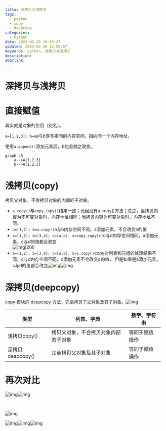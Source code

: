 ```yaml
---
title: 深拷贝与浅拷贝
tags:
  - python
  - copy
  - deepcopy
categories:
  - Python
date: 2023-02-28 16:16:27
updated: 2023-03-26 12:59:57
keywords: python, 深拷贝与浅拷贝
description:
abbrlink:
---
```


# 深拷贝与浅拷贝

# 直接赋值

其实就是对象的引用（别名）。

​`a=[1,2,3]; b=a`​a与b享有相同的内存空间，指向同一个内存地址，

使用`a.append()`​添加元素后，b也会随之改变。

```mermaid
graph LR
	a-->A[1,2,3]
	b-->A[1,2,3]
```

# 浅拷贝(copy)

拷贝父对象，不会拷贝对象的内部的子对象。

- ​`a.copy()`​与`copy.copy()`​结果一致；元组没有a.copy()方法；总之，当拷贝内容为不可变对象时，内存地址相同；当拷贝内容为可变对象时，内存地址不同。
- ​`a=[1,2]; b=a.copy()`​ a与b内存空间不同，a添加元素，不会改变b的值
- ​`a=[1,2]; b=[3,4]; c=(a,b); d=copy.copy(c)`​​ c与d内存空间相同，a添加元素，c与d的值都会改变  
  ​![img|200](https://cdn.jsdelivr.net/gh/kcyln/ImageHosting@latest/2022/04/21/0dadde732db71fd354f47f2608a27dda.jpg)​
- ​`a=[1,2]; b=[3,4]; c=[a,b]; d=c.copy()`​copy对列表和元组的处理结果不同，c与d内存空间不同，c添加元素不会改变d的值， 但是如果是a添加元素，c与d的值都会改变![img](https://cdn.jsdelivr.net/gh/kcyln/ImageHosting@latest/2022/04/21/585d5794b5a6797e9567fd24569c0a21.jpg)![img](https://cdn.jsdelivr.net/gh/kcyln/ImageHosting@latest/2022/04/21/24082676c8328aa2646b0932b90a0a2d.jpg)​

# 深拷贝(deepcopy)

copy 模块的 deepcopy 方法，完全拷贝了父对象及其子对象。![img](https://cdn.jsdelivr.net/gh/kcyln/ImageHosting@latest/2022/04/21/aa6478a2eb42bd6ee9884c5b3b5d437d.jpg)

|类型|列表、字典|数字、字符串|
| ------------------| --------------------------------------| ----------------|
|浅拷贝copy()|拷贝父对象，不会拷贝对象内部的子对象|等同于赋值操作|
|深拷贝deepcopy()|完全拷贝父对象及其子对象|等同于赋值操作|

# 再次对比

​![img](https://cdn.jsdelivr.net/gh/kcyln/ImageHosting@latest/2022/04/21/eafee80391985f1344860c70c2943789.jpg)![img](https://cdn.jsdelivr.net/gh/kcyln/ImageHosting@latest/2022/04/21/4a3fd415051de3d3b3c6503bd65a17fd.jpg)

‍

![img](https://cdn.jsdelivr.net/gh/kcyln/ImageHosting@latest/2022/04/21/dcb915179cb3e9bceffccd988e13ff02.jpg)

![img](https://cdn.jsdelivr.net/gh/kcyln/ImageHosting@latest/2022/04/21/860092bb05d742c8b950be0245d53e2f.jpg)![img](https://cdn.jsdelivr.net/gh/kcyln/ImageHosting@latest/2022/04/21/9a59f06f3d5090af28f34f026a55ef67.jpg)![img](https://cdn.jsdelivr.net/gh/kcyln/ImageHosting@latest/2022/04/21/50f376cff780d2de0ddeec54b3c55d10.jpg)​

‍
